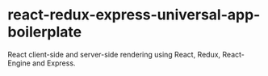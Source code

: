 # react-redux-express-universal-app-boilerplate
React client-side and server-side rendering using React, Redux, React-Engine and Express.
